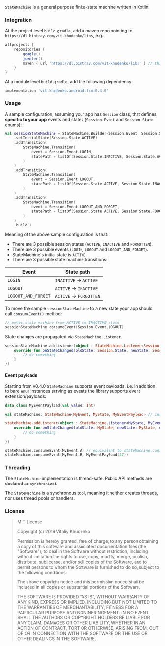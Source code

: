 `StateMachine` is a general purpose finite-state machine written in Kotlin.

### Integration

At the project level `build.gradle`, add a maven repo pointing to `https://dl.bintray.com/vit-khudenko/libs`, e.g.:

```groovy
allprojects {
    repositories {
        google()
        jcenter()
        maven { url 'https://dl.bintray.com/vit-khudenko/libs' } // this is it
    }
}
```

At a module level `build.gradle`, add the following dependency:

```groovy
implementation 'vit.khudenko.android:fsm:0.4.0'
```

### Usage

A sample configuration, assuming your app has `Session` class, that defines __specific 
to your app__ events and states (`Session.Event` and `Session.State` enums):

```kotlin
val sessionStateMachine = StateMachine.Builder<Session.Event, Session.State, Unit>()
    .setInitialState(Session.State.ACTIVE)
    .addTransition(
        StateMachine.Transition(
            event = Session.Event.LOGIN,
            statePath = listOf(Session.State.INACTIVE, Session.State.ACTIVE)
        )
    )
    .addTransition(
        StateMachine.Transition(
            event = Session.Event.LOGOUT,
            statePath = listOf(Session.State.ACTIVE, Session.State.INACTIVE)
        )
    )
    .addTransition(
        StateMachine.Transition(
            event = Session.Event.LOGOUT_AND_FORGET,
            statePath = listOf(Session.State.ACTIVE, Session.State.FORGOTTEN)
        )
    )
    .build()
```

Meaning of the above sample configuration is that:
* There are 3 possible session states (`ACTIVE`, `INACTIVE` and `FORGOTTEN`).
* There are 3 possible events (`LOGIN`, `LOGOUT` and `LOGOUT_AND_FORGET`).
* StateMachine's initial state is `ACTIVE`.
* There are 3 possible state machine transitions:

|Event              |State path              |
|-------------------|------------------------|
|`LOGIN`            |`INACTIVE` -> `ACTIVE`  |
|`LOGOUT`           |`ACTIVE` -> `INACTIVE`  |
|`LOGOUT_AND_FORGET`|`ACTIVE` -> `FORGOTTEN` |

To move the sample `sessionStateMachine` to a new state your app should call `consumeEvent()` method:

```kotlin
// moves state machine from ACTIVE to INACTIVE state
sessionStateMachine.consumeEvent(Session.Event.LOGOUT)
```

State changes are propagated via `StateMachine.Listener`.

```kotlin
sessionStateMachine.addListener(object : StateMachine.Listener<Session.State, Unit> {
    override fun onStateChanged(oldState: Session.State, newState: Session.State, eventData: Unit?) {
        // do something
    }
})
```

#### Event payloads

Starting from v0.4.0 `StateMachine` supports event payloads, i.e. in addition to bare `enum` instances serving as events the library supports event extension/payloads:

```kotlin
data class MyEventPayload(val value: Int)

val stateMachine: StateMachine<MyEvent, MyState, MyEventPayload> // instantiation is omitted for brevity

stateMachine.addListener(object : StateMachine.Listener<MyState, MyEventPayload> {
    override fun onStateChanged(oldState: MyState, newState: MyState, eventData: MyEventPayload?) {
        // do something
    }
})

stateMachine.consumeEvent(MyEvent.A) // equivalent to stateMachine.consumeEvent(MyEvent.A, null)
stateMachine.consumeEvent(MyEvent.B, MyEventPayload(47))
```

### Threading

The `StateMachine` implementation is thread-safe. Public API methods are declared as `synchronized`.

The `StateMachine` is a synchronous tool, meaning it neither creates threads, nor uses thread pools or handlers.

### License


> MIT License
> 
> Copyright (c) 2019 Vitaliy Khudenko
> 
> Permission is hereby granted, free of charge, to any person obtaining a copy
> of this software and associated documentation files (the "Software"), to deal
> in the Software without restriction, including without limitation the rights
> to use, copy, modify, merge, publish, distribute, sublicense, and/or sell
> copies of the Software, and to permit persons to whom the Software is
> furnished to do so, subject to the following conditions:
> 
> The above copyright notice and this permission notice shall be included in all
> copies or substantial portions of the Software.
> 
> THE SOFTWARE IS PROVIDED "AS IS", WITHOUT WARRANTY OF ANY KIND, EXPRESS OR
> IMPLIED, INCLUDING BUT NOT LIMITED TO THE WARRANTIES OF MERCHANTABILITY,
> FITNESS FOR A PARTICULAR PURPOSE AND NONINFRINGEMENT. IN NO EVENT SHALL THE
> AUTHORS OR COPYRIGHT HOLDERS BE LIABLE FOR ANY CLAIM, DAMAGES OR OTHER
> LIABILITY, WHETHER IN AN ACTION OF CONTRACT, TORT OR OTHERWISE, ARISING FROM,
> OUT OF OR IN CONNECTION WITH THE SOFTWARE OR THE USE OR OTHER DEALINGS IN THE
> SOFTWARE.
